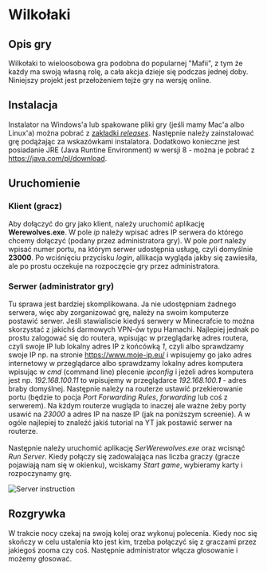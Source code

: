 # Wilkołaki

## Opis gry
Wilkołaki to wieloosobowa gra podobna do popularnej "Mafii", z tym że każdy ma swoją własną rolę, a cała akcja dzieje się podczas jednej doby. Niniejszy projekt jest przełożeniem tejże gry na wersję online.

## Instalacja
Instalator na Windows'a lub spakowane pliki gry (jeśli mamy Mac'a albo Linux'a) można pobrać z [zakładki *releases*](https://github.com/mmakos/Werewolves/releases). Następnie należy zainstalować grę podążając za wskazówkami instalatora. Dodatkowo konieczne jest posiadanie JRE (Java Runtine Environment) w wersji 8 - można je pobrać z <https://java.com/pl/download>.

## Uruchomienie

### Klient (gracz)
Aby dołączyć do gry jako klient, należy uruchomić aplikację **Werewolves.exe**. W pole *ip* należy wpisać adres IP serwera do którego chcemy dołączyć (podany przez administratora gry). W pole *port* należy wpisać numer portu, na którym serwer udostępnia usługę, czyli domyślnie **23000**. Po wciśnięciu przycisku *login*, allikacja wygląda jakby się zawiesiła, ale po prostu oczekuje na rozpoczęcie gry przez administratora.

### Serwer (administrator gry)
Tu sprawa jest bardziej skomplikowana. Ja nie udostępniam żadnego serwera, więc aby zorganizować grę, należy na swoim komputerze postawić serwer. Jeśli stawialiscie kiedyś serwery w Minecrafcie to można skorzystać z jakichś darmowych VPN-ów typu Hamachi. Najlepiej jednak po prostu zalogować się do routera, wpisując w przeglądarkę adres routera, czyli swoje IP lub lokalny adres IP z końcówką *1*, czyli albo sprawdzamy swoje IP np. na stronie <https://www.moje-ip.eu/> i wpisujemy go jako adres internetowy w przeglądarce albo sprawdzamy lokalny adres komputera wpisując w *cmd* (command line) plecenie *ipconfig* i jeżeli adres komputera jest np. *192.168.100.11* to wpisujemy w przeglądarce *192.168.100.**1*** - adres braby domyślnej. Następnie należy na routerze ustawić przekierowanie portu (będzie to pocja *Port Forwarding Rules*, *forwarding* lub coś z serwerem). Na kżdym routerze wugląda to inaczej ale ważne żeby porty usawić na *23000* a adres IP na nasze IP (jak na poniższym screenie). A w ogóle najlepiej to znaleźć jakiś tutorial na YT jak postawić serwer na routerze.<br><br>
Następnie należy uruchomić aplikację *SerWerewolves.exe* oraz wcisnąć *Run Server*. Kiedy połączy się zadowalająca nas liczba graczy (gracze pojawiają nam się w okienku), wciskamy *Start game*, wybieramy karty i rozpoczynamy grę.

![Server instruction](https://lh3.googleusercontent.com/fife/ABSRlIoENTgQX3nmef-2z-g4rvtSfd1RXM6gb59A_8QcYkkE-DjHtih8teSC-TzmEApKg689wyxtInuwMUPCfK6a8LzXwt_EKq2RzjEFdbsRP-KH-iqyliEVM70zr8hndDKz-oYXTr3ajcrDKveG1YLvZwdd0JlTh3nCHOqYZHM1EmVVlY289Di0fdyjI3p1AQGqFCPFyILbw4wAf1rhFAWPjjQo6YN_Q1Cpgr53ahAZOLrJaj1CiOhFXY3K_yPzuEBReFKDSoAmqbNoa9EA4HbhxaHohd4yuIOO-kyROnurJLrm7f6xqI32IicixtYHz-tS796ZBofM5rn8UkGhcMCrRY3AiOMHwBZYQkexYUkxe-qY2u6J5Wl2ClBFLDUpfDxW4dr-F-nuqUzGvN7dvg_-1iZ8W2F2BNGNPP-_m1kCs4pqzqmuinV00cnTtPuZuKc537889eeIaj_y5yYFqKctHie-N0i6coUb29TEgt8cJo28GnESaRTIi-Kp7tnp2SakCTHp2XjgrwN8dzE-CvfAouoeK5VKBI8jUqoRGR6WtcoTrXN_CrCAvb1umkGhPig79oiiHBOeuQ1Ty6lznLUsWkVLuJ6p2Wsk4HPIl5uwhyrsWd15gFgvRhL-qWQM53UXhP3Y5GpU1FPKLTPMyTPAJAqtNqoTc8mMrIoNoyQYWcKTlSIrkngYznA8eH0_I0KjopEI6k3L7mh43kAK0ExLSx9_spjeEMEMBg=w1600-h828-ft)

## Rozgrywka
W trakcie nocy czekaj na swoją kolej oraz wykonuj polecenia. Kiedy noc się skończy w celu ustalenia kto jest kim, trzeba połączyć się z graczami przez jakiegoś zooma czy coś. Następnie administrator włącza głosowanie i możemy głosować.

